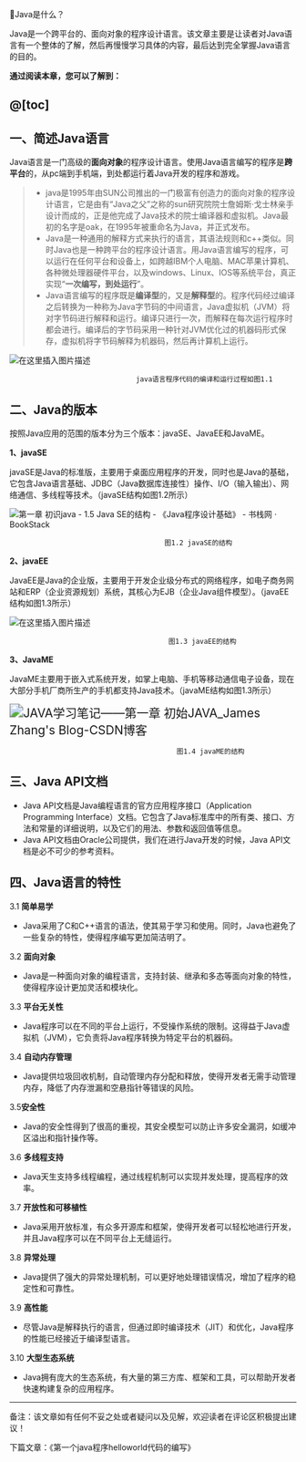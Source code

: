 🚀Java是什么？

Java是一个跨平台的、面向对象的程序设计语言。该文章主要是让读者对Java语言有一个整体的了解，然后再慢慢学习具体的内容，最后达到完全掌握Java语言的目的。

**通过阅读本章，您可以了解到：**

@[toc]
---

## 一、简述Java语言

Java语言是一门高级的**面向对象**的程序设计语言。使用Java语言编写的程序是**跨平台**的，从pc端到手机端，到处都运行着Java开发的程序和游戏。

>- java是1995年由SUN公司推出的一门极富有创造力的面向对象的程序设计语言，它是由有“Java之父”之称的sun研究院院士詹姆斯·戈士林亲手设计而成的，正是他完成了Java技术的院士编译器和虚拟机。Java最初的名字是oak，在1995年被重命名为Java，并正式发布。
>- Java是一种通用的解释方式来执行的语言，其语法规则和c++类似。同时Java也是一种跨平台的程序设计语言。用Java语言编写的程序，可以运行在任何平台和设备上，如跨越IBM个人电脑、MAC苹果计算机、各种微处理器硬件平台，以及windows、Linux、IOS等系统平台，真正实现“**一次编写，到处运行**”。
>- Java语言编写的程序既是**编译型**的，又是**解释型**的。程序代码经过编译之后转换为一种称为Java字节码的中间语言，Java虚拟机（JVM）将对字节码进行解释和运行。编译只进行一次，而解释在每次运行程序时都会进行。编译后的字节码采用一种针对JVM优化过的机器码形式保存，虚拟机将字节码解释为机器码，然后再计算机上运行。


![在这里插入图片描述](https://img-blog.csdnimg.cn/4092905e92de4799b1bc70fcef5ae4fc.png)

                                   java语言程序代码的编译和运行过程如图1.1



## 二、Java的版本

按照Java应用的范围的版本分为三个版本：javaSE、JavaEE和JavaME。

**1、javaSE**

javaSE是Java的标准版，主要用于桌面应用程序的开发，同时也是Java的基础，它包含Java语言基础、JDBC（Java数据库连接性）操作、I/O（输入输出）、网络通信、多线程等技术。（javaSE结构如图1.2所示）

![第一章 初识java - 1.5 Java SE的结构 - 《Java程序设计基础》 - 书栈网 · BookStack](https://img-blog.csdnimg.cn/img_convert/cfad832e4f181d0a656bb0405d8730a2.png)

                                          图1.2 javaSE的结构

**2、javaEE**

JavaEE是Java的企业版，主要用于开发企业级分布式的网络程序，如电子商务网站和ERP（企业资源规划）系统，其核心为EJB（企业Java组件模型）。（javaEE结构如图1.3所示）

![在这里插入图片描述](https://img-blog.csdnimg.cn/addc61f0ce7142cdbf918e55b2d5bc4b.jpeg)



                                           图1.3 javaEE的结构


**3、JavaME**

JavaME主要用于嵌入式系统开发，如掌上电脑、手机等移动通信电子设备，现在大部分手机厂商所生产的手机都支持Java技术。（javaME结构如图1.3所示）

<img src="https://ts1.cn.mm.bing.net/th/id/R-C.aafbc6c3757287f154583bd91106338c?rik=8svHd91y57m3VA&amp;riu=http%3a%2f%2fstatic.oschina.net%2fuploads%2fspace%2f2014%2f0109%2f233755_j3WD_852488.jpg&amp;ehk=RemDRntoRv6tfDAieHDtKtUms9GA0X3UVInk5W8b83U%3d&amp;risl=&amp;pid=ImgRaw&amp;r=0" alt="JAVA学习笔记——第一章 初始JAVA_James Zhang's Blog-CSDN博客" style="zoom:150%;" />

                                             图1.4 javaME的结构

## 三、Java API文档

- Java API文档是Java编程语言的官方应用程序接口（Application Programming Interface）文档。它包含了Java标准库中的所有类、接口、方法和常量的详细说明，以及它们的用法、参数和返回值等信息。
- Java API文档由Oracle公司提供，我们在进行Java开发的时候，Java API文档是必不可少的参考资料。

## 四、Java语言的特性

3.1 **简单易学**

- Java采用了C和C++语言的语法，使其易于学习和使用。同时，Java也避免了一些复杂的特性，使得程序编写更加简洁明了。

3.2 **面向对象**

- Java是一种面向对象的编程语言，支持封装、继承和多态等面向对象的特性，使得程序设计更加灵活和模块化。

3.3 **平台无关性**

- Java程序可以在不同的平台上运行，不受操作系统的限制。这得益于Java虚拟机（JVM），它负责将Java程序转换为特定平台的机器码。

3.4 **自动内存管理**

- Java提供垃圾回收机制，自动管理内存分配和释放，使得开发者无需手动管理内存，降低了内存泄漏和空悬指针等错误的风险。

3.5**安全性**

- Java的安全性得到了很高的重视，其安全模型可以防止许多安全漏洞，如缓冲区溢出和指针操作等。

3.6 **多线程支持**

- Java天生支持多线程编程，通过线程机制可以实现并发处理，提高程序的效率。

3.7 **开放性和可移植性**

- Java采用开放标准，有众多开源库和框架，使得开发者可以轻松地进行开发，并且Java程序可以在不同平台上无缝运行。

3.8 **异常处理**

- Java提供了强大的异常处理机制，可以更好地处理错误情况，增加了程序的稳定性和可靠性。

3.9 **高性能**

- 尽管Java是解释执行的语言，但通过即时编译技术（JIT）和优化，Java程序的性能已经接近于编译型语言。

3.10 **大型生态系统**

- Java拥有庞大的生态系统，有大量的第三方库、框架和工具，可以帮助开发者快速构建复杂的应用程序。

---

备注：该文章如有任何不妥之处或者疑问以及见解，欢迎读者在评论区积极提出建议！

下篇文章：《第一个java程序helloworld代码的编写》

